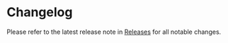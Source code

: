 # Changelog

Please refer to the latest release note in [Releases](https://github.com/vrm-c/UniVRM/releases) for all notable changes.
